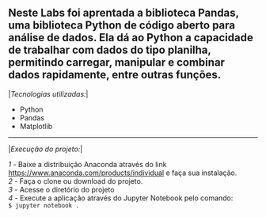 Neste Labs foi aprentada a biblioteca Pandas, uma biblioteca Python de código aberto para análise de dados. Ela dá ao Python a capacidade de trabalhar com dados do tipo planilha, permitindo carregar, manipular e combinar dados rapidamente, entre outras funções.
--------------------------------------------------------------------------------------------------
|*Tecnologias utilizadas:*|
- Python
- Pandas
- Matplotlib
--------------------------------------------------------------------------------------------------
|*Execução do projeto:*|

*1* - Baixe a distribuição Anaconda através do link https://www.anaconda.com/products/individual e faça sua instalação. <br>
*2* - Faça o clone ou download do projeto.<br>
*3* - Acesse o diretório do projeto <br>
*4* - Execute a aplicação através do Jupyter Notebook pelo comando: <br>
```$ jupyter notebook .``` 

